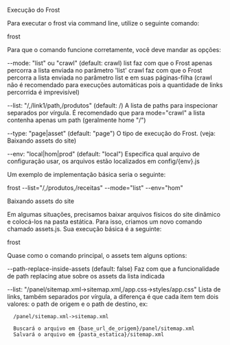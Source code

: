 Execução do Frost

Para executar o frost via command line, utilize o seguinte comando:

  frost

Para que o comando funcione corretamente, você deve mandar as opções:

  --mode: "list" ou "crawl" (default: crawl)
    list faz com que o Frost apenas percorra a lista enviada no parâmetro 'list'
    crawl faz com que o Frost percorra a lista enviada no parâmetro list e em suas páginas-filha (crawl não é recomendado para execuções automáticas pois a quantidade de links percorrida é imprevisível)

  --list: "/,/link1/path,/produtos" (default: /)
    A lista de paths para inspecionar separados por vírgula. É recomendado que para mode="crawl" a lista contenha apenas um path (geralmente home "/")

  --type: "page|asset" (default: "page")
    O tipo de execução do Frost. (veja: Baixando assets do site)

  --env: "local|hom|prod" (default: "local")
    Especifica qual arquivo de configuração usar, os arquivos estão localizados em config/{env}.js


Um exemplo de implementação básica seria o seguinte:

  frost --list="/,/produtos,/receitas" --mode="list" --env="hom"



Baixando assets do site

Em algumas situações, precisamos baixar arquivos físicos do site dinâmico e colocá-los na pasta estática. Para isso, criamos um novo comando chamado assets.js. Sua execução básica é a seguinte:

  frost

Quase como o comando principal, o assets tem alguns options:

  --path-replace-inside-assets  (default: false)
    Faz com que a funcionalidade de path replacing atue sobre os assets da lista indicada

  --list: "/panel/sitemap.xml->sitemap.xml,/app.css->styles/app.css"
    Lista de links, também separados por vírgula, a diferença é que cada item tem dois valores: o path de origem e o path de destino, ex:

      /panel/sitemap.xml->sitemap.xml

      Buscará o arquivo em {base_url_de_origem}/panel/sitemap.xml
      Salvará o arquivo em {pasta_estatica}/sitemap.xml
